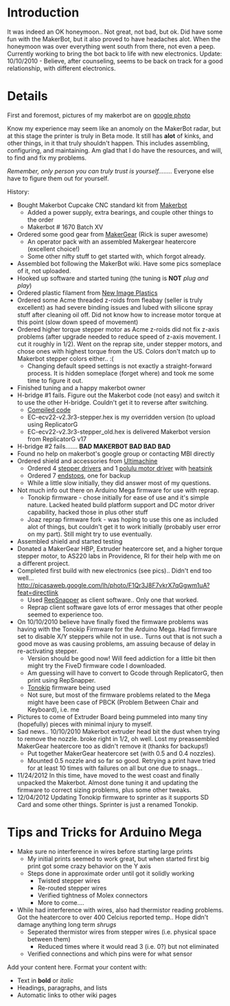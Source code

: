 # Introduction #

It was indeed an OK honeymoon..  Not great, not bad, but ok.  Did have some fun with the MakerBot, but it also proved to have headaches alot.  When the honeymoon was over everything went south from there, not even a peep.  Currently working to bring the bot back to life with new electronics.
Update: 10/10/2010 - Believe, after counseling, seems to be back on track for a good relationship, with different electronics.


# Details #

First and foremost, pictures of my makerbot are on [google photo](http://picasaweb.google.com/kutch2001/MakerBot#)

Know my experience may seem like an anomoly on the MakerBot radar, but at this stage the printer is truly in Beta mode.  It still has **alot** of kinks, and other things, in it that truly shouldn't happen.  This includes assembling, configuring, and maintaining.  Am glad that I do have the resources, and will, to find and fix my problems.

_Remember, only person you can truly trust is yourself........_  Everyone else have to figure them out for yourself.

History:
  * Bought Makerbot Cupcake CNC standard kit from [Makerbot](http://store.makerbot.com)
    * Added a power supply, extra bearings, and couple other things to the order
    * Makerbot # 1670 Batch XV
  * Ordered some good gear from [MakerGear](http://www.makergear.com) (Rick is super awesome)
    * An operator pack with an assembled Makergear heatercore (excellent choice!)
    * Some other nifty stuff to get started with, which forgot already.
  * Assembled bot following the MakerBot wiki.  Have some pics someplace of it, not uploaded.
  * Hooked up software and started tuning (the tuning is **NOT** _plug and play_)
  * Ordered plastic filament from [New Image Plastics](http://plasticweldingrod.com/)
  * Ordered some Acme threaded z-roids from fleabay (seller is truly excellent) as had severe binding issues and lubed with silicone spray stuff after cleaning oil off.  Did not know how to increase motor torque at this point (slow down speed of movement)
  * Ordered higher torque stepper motor as Acme z-roids did not fix z-axis problems (after upgrade needed to reduce speed of z-axis movement.  I cut it roughly in 1/2).  Went on the reprap site, under stepper motors, and chose ones with highest torque from the US.  Colors don't match up to Makerbot stepper colors either..  :(
    * Changing default speed settings is not exactly a straight-forward process.  It is hidden someplace (forget where) and took me some time to figure it out.
  * Finished tuning and a happy makerbot owner
  * H-bridge #1 fails.  Figure out the Makerbot code (not easy) and switch it to use the other H-bridge.  Couldn't get it to reverse after switching.
    * [Compiled code](http://code.google.com/p/arduinobykutch/source/browse?repo=makerbot#hg/Software/firmware)
    * EC-ecv22-v2.3r3-stepper.hex is my overridden version (to upload using ReplicatorG
    * EC-ecv22-v2.3r3-stepper\_old.hex is delivered Makerbot version from ReplicatorG v17
  * H-bridge #2 fails.......  **BAD MAKERBOT BAD BAD BAD**
  * Found no help on makerbot's google group or contacting MBI directly
  * Ordered shield and accessories from [Ultimachine](http://www.ultimachine.com/ramps)
    * Ordered 4 [stepper drivers](http://ultimachine.com/content/pololu-a4983-stepper-driver-heatsink-kit) and 1 [polulu motor driver](http://ultimachine.com/content/pololu-tb6612fng-dual-dc-motor-driver) with [heatsink](http://ultimachine.com/content/heat-sink-63mm-x-48mm)
    * Ordered 7 [endstops](http://ultimachine.com/content/opto-endstop-v21-kit), one for backup
    * While a little slow initially, they did answer most of my questions.
  * Not much info out there on Arduino Mega firmware for use with reprap.
    * Tonokip firmware - chose initially for ease of use and it's simple nature.  Lacked heated build platform support and DC motor driver capability, hacked those in plus other stuff
    * Joaz reprap firmware fork - was hoping to use this one as included alot of things, but couldn't get it to work initially (probably user error on my part).  Still might try to use eventually.
  * Assembled shield and started testing
  * Donated a MakerGear HBP, Extruder heatercore set, and a higher torque stepper motor, to AS220 labs in Providence, RI for their help with me on a different project.
  * Completed first build with new electronics (see pics)..  Didn't end too well...  http://picasaweb.google.com/lh/photo/F1Qr3J8F7vkrX7qGgwm1uA?feat=directlink
    * Used [RepSnapper](http://reprap.org/wiki/RepSnapper_Manual:Introduction) as client software..  Only one that worked.
    * Reprap client software gave lots of error messages that other people seemed to experience too.
  * On 10/10/2010 believe have finally fixed the firmware problems was having with the Tonokip Firmware for the Arduino Mega. Had firmware set to disable X/Y steppers while not in use.. Turns out that is not such a good move as was causing problems, am assuing because of delay in re-activating stepper.
    * Version should be good now! Will feed addiction for a little bit then might try the FiveD firmware code I downloaded.
    * Am guessing will have to convert to Gcode through ReplicatorG, then print using RepSnapper.
    * [Tonokip](http://code.google.com/p/arduinobykutch/source/browse/#hg/My_documents_arduino/Tonokip_firmware%3Fstate%3Dclosed) firmware being used
    * Not sure, but most of the firmware problems related to the Mega might have been case of PBCK (Problem Between Chair and Keyboard), i.e. me
  * Pictures to come of Extruder Board being pummeled into many tiny (hopefully) pieces with minimal injury to myself.
  * Sad news.. 10/10/2010 Makerbot extruder head bit the dust when trying to remove the nozzle.  broke right in 1/2, oh well.  Lost my preassembled MakerGear heatercore too as didn't remove it (thanks for backups!)
    * Put together MakerGear heatercore set (with 0.5 and 0.4 nozzles).
    * Mounted 0.5 nozzle and so far so good.  Retrying a print have tried for at least 10 times with failures on all but one due to snags...
  * 11/24/2012  In this time, have moved to the west coast and finally unpacked the Makerbot.  Almost done tuning it and updating the firmware to correct sizing problems, plus some other tweaks.
  * 12/04/2012  Updating Tonokip firmware to sprinter as it supports SD Card and some other things.  Sprinter is just a renamed Tonokip.

# Tips and Tricks for Arduino Mega #
  * Make sure no interference in wires before starting large prints
    * My initial prints seemed to work great, but when started first big print got some crazy behavior on the Y axis
    * Steps done in approximate order until got it solidly working
      * Twisted stepper wires
      * Re-routed stepper wires
      * Verified tightness of Molex connectors
      * More to come....
  * While had interference with wires, also had thermistor reading problems.  Got the heatercore to over 400 Celcius reported temp..  Hope didn't damage anything long term _shrugs_
    * Seperated thermistor wires from stepper wires (i.e. physical space between them)
      * Reduced times where it would read 3 (i.e. 0?) but not eliminated
    * Verified connections and which pins were for what sensor

Add your content here.  Format your content with:
  * Text in **bold** or _italic_
  * Headings, paragraphs, and lists
  * Automatic links to other wiki pages